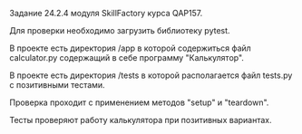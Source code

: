 Задание 24.2.4 модуля SkillFactory курса QAP157.

Для проверки необходимо загрузить библиотеку pytest.

В проекте есть директория /app в которой содержиться файл calculator.py содержащий в себе программу "Калькулятор".

В проекте есть директория /tests  в которой располагается файл tests.py с позитивными тестами.

Проверка проходит с применением методов "setup" и "teardown".



Тесты проверяют работу калькулятора при позитивных вариантах.
